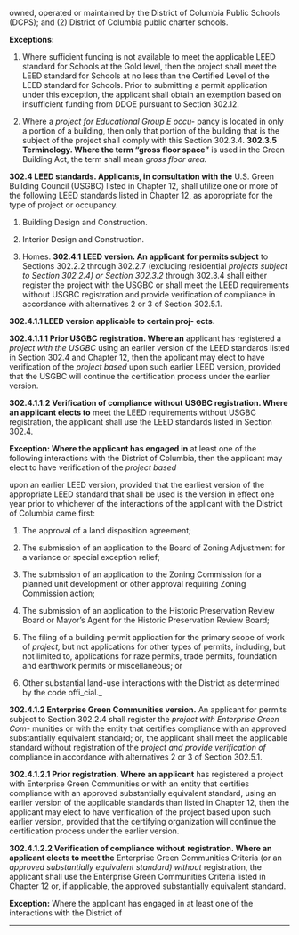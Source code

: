 owned, operated or maintained by the District of Columbia Public Schools (DCPS); and (2) District of Columbia
public charter schools.

**Exceptions:**

1. Where sufficient funding is not available to meet
the applicable LEED standard for Schools at the
Gold level, then the project shall meet the LEED
standard for Schools at no less than the Certified
Level of the LEED standard for Schools. Prior to
submitting a permit application under this exception, the applicant shall obtain an exemption
based on insufficient funding from DDOE pursuant to Section 302.12.

2. Where a _project for Educational Group E occu-_
pancy is located in only a portion of a building,
then only that portion of the building that is the
subject of the project shall comply with this Section 302.3.4.
**302.3.5 Terminology. Where the term “gross floor space”**
is used in the Green Building Act, the term shall mean
_gross floor area._

**302.4 LEED standards. Applicants, in consultation with the**
U.S. Green Building Council (USGBC) listed in Chapter 12,
shall utilize one or more of the following LEED standards
listed in Chapter 12, as appropriate for the type of project or
occupancy.

1. Building Design and Construction.

2. Interior Design and Construction.

3. Homes.
**302.4.1 LEED version. An applicant for permits subject**
to Sections 302.2.2 through 302.2.7 (excluding residential
_projects subject to Section 302.2.4) or Section 302.3.2_
through 302.3.4 shall either register the project with the
USGBC or shall meet the LEED requirements without
USGBC registration and provide verification of compliance in accordance with alternatives 2 or 3 of Section
302.5.1.

**302.4.1.1 LEED version applicable to certain proj-**
**ects.**

**302.4.1.1.1 Prior USGBC registration. Where an**
applicant has registered a _project with the USGBC_
using an earlier version of the LEED standards listed
in Section 302.4 and Chapter 12, then the applicant
may elect to have verification of the _project based_
upon such earlier LEED version, provided that the
USGBC will continue the certification process
under the earlier version.

**302.4.1.1.2 Verification of compliance without**
**USGBC registration. Where an applicant elects to**
meet the LEED requirements without USGBC registration, the applicant shall use the LEED standards
listed in Section 302.4.

**Exception: Where the applicant has engaged in**
at least one of the following interactions with the
District of Columbia, then the applicant may
elect to have verification of the _project based_


upon an earlier LEED version, provided that the
earliest version of the appropriate LEED standard
that shall be used is the version in effect one year
prior to whichever of the interactions of the applicant with the District of Columbia came first:

1. The approval of a land disposition agreement;

2. The submission of an application to the
Board of Zoning Adjustment for a variance
or special exception relief;

3. The submission of an application to the
Zoning Commission for a planned unit
development or other approval requiring
Zoning Commission action;

4. The submission of an application to the
Historic Preservation Review Board or
Mayor’s Agent for the Historic Preservation Review Board;

5. The filing of a building permit application
for the primary scope of work of _project,_
but not applications for other types of permits, including, but not limited to, applications for raze permits, trade permits,
foundation and earthwork permits or miscellaneous; or

6. Other substantial land-use interactions with
the District as determined by the code offi_cial._

**302.4.1.2 Enterprise Green Communities version.**
An applicant for permits subject to Section 302.2.4
shall register the _project with Enterprise Green Com-_
munities or with the entity that certifies compliance
with an approved substantially equivalent standard; or,
the applicant shall meet the applicable standard without
registration of the _project and provide verification of_
compliance in accordance with alternatives 2 or 3 of
Section 302.5.1.

**302.4.1.2.1 Prior registration. Where an applicant**
has registered a project with Enterprise Green Communities or with an entity that certifies compliance
with an approved substantially equivalent standard,
using an earlier version of the applicable standards
than listed in Chapter 12, then the applicant may
elect to have verification of the project based upon
such earlier version, provided that the certifying
organization will continue the certification process
under the earlier version.

**302.4.1.2.2 Verification of compliance without**
**registration. Where an applicant elects to meet the**
Enterprise Green Communities Criteria (or an
_approved substantially equivalent standard) without_
registration, the applicant shall use the Enterprise
Green Communities Criteria listed in Chapter 12 or,
if applicable, the approved substantially equivalent
standard.

**Exception:** Where the applicant has engaged in
at least one of the interactions with the District of


-----



